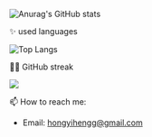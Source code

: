 ![Anurag's GitHub stats](https://github-readme-stats.vercel.app/api?username=hongyiheng&theme=dark&show_icons=true)

✨ used languages

![Top Langs](https://github-readme-stats.vercel.app/api/top-langs/?username=hongyiheng&layout=compact)

👩‍💻 GitHub streak

<img src="https://github-readme-streak-stats.herokuapp.com/?user=sun0225SUN" />

📫 How to reach me:

- Email: hongyihengg@gmail.com
